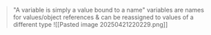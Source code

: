 >"A variable is simply a value bound to a name"
>	variables are names for values/object references & can be reassigned to values of a different type
![[Pasted image 20250421220229.png]]
